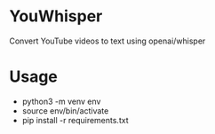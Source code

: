 # YouWhisper
Convert YouTube videos to text using openai/whisper

# Usage

- python3 -m venv env
- source env/bin/activate
- pip install -r requirements.txt
